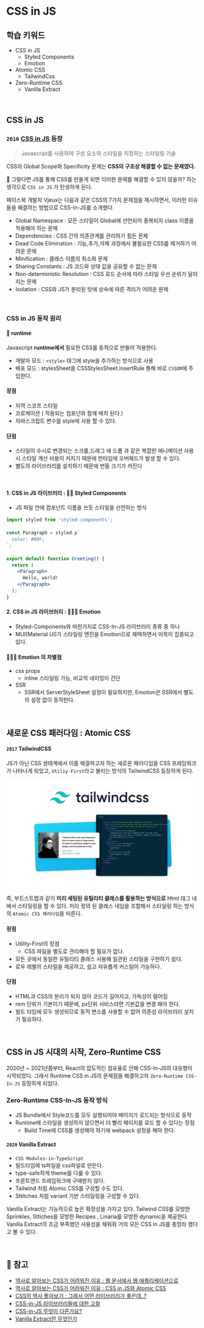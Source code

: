 # CSS in JS

## 학습 키워드

- CSS in JS
  - Styled Components
  - Emotion
- Atomic CSS
  - TailwindCss
- Zero-Runtime CSS
  - Vanilla Extract

<br/>

## CSS in JS

### `2016` [CSS in JS](https://en.wikipedia.org/wiki/CSS-in-JS) 등장

> Javascript를 사용하여 구성 요소의 스타일을 지정하는 스타일링 기술

CSS의 Global Scope와 Specificity 문제는 __CSS의 구조상 해결할 수 없는 문제였다.__

🤔 그렇다면 JS를 통해 CSS를 만들게 되면 이러한 문제를 해결할 수 있지 않을까? 하는 생각으로 `CSS in JS` 가 탄생하게 된다.

페이스북 개발자 Vjeux는 다음과 같은 CSS의 7가지 문제점을 제시하면서, 이러한 이슈들을 해결하는 방법으로 CSS-In-JS를 소개했다.

- Global Namespace : 모든 스타일이 Global에 선언되어 중복되지 class 이름을 적용해야 하는 문제
- Dependencies : CSS 간의 의존관계를 관리하기 힘든 문제
- Dead Code Elimination : 기능,추가,삭제 과정에서 불필요한 CSS를 제거하기 어려운 문제
- Minification : 클래스 이름의 최소화 문제
- Sharing Constants : JS 코드와 상태 값을 공유할 수 없는 문제
- Non-deterministic Resolution : CSS 로드 순서에 따라 스타일 우선 순위가 달라지는 문제
- Isolation : CSS와 JS가 분리된 탓에 상속에 따른 격리가 어려운 문제

<br/>

### CSS in JS 동작 원리

#### 📌 runtime

Javascript __runtime에서__ 필요한 CSS를 동적으로 만들어 적용한다.

- 개발자 모드 : `<style>` 태그에 style을 추가하는 방식으로 사용
- 배포 모드 : stylesSheet을 CSSStylesSheet.insertRule 통해 바로 `CSSOM`에 주입한다.

#### 장점

- 지역 스코프 스타일
- 코로케이션 ( 적용되는 컴포넌와 함께 배치 된다.)
- 자바스크립트 변수를 style에 사용 할 수 있다.

#### 단점

- 스타일이 수시로 변경되는 스크롤,드래그 애 드롭 과 같은 복잡한 애니메이션 사용시 스타일 계산 비용이 커지기 때문에 런타임에 오버헤드가 발생 할 수 있다.
- 별도의 라이브러리를 설치하기 때문에 번들 크기가 커진다

<br/>

#### 1. CSS in JS 라이브러리 :   💅🏻 Styled Components

- JS 파일 안에 컴포넌트 이름을 쓰듯 스타일을 선언하는 방식

```jsx
import styled from 'styled-components';

const Paragraph = styled.p`
  color: #00F;
`;

export default function Greeting() {
  return (
    <Paragraph>
      Hello, world!
    </Paragraph>
  );
}
```

#### 2. CSS in JS 라이브러리 : 👩🏻‍🎤 Emotion

- Styled-Components와 마찬가지로 CSS-In-JS 라이브러리 종류 중 하나
- MUI(Material UI)가 스타일링 엔진을 Emotion으로 채택하면서 이목이 집중되고 있다.

#### 👩🏻‍🎤 Emotion 의 차별점

- css props
  - inline 스타일링 가능, 비교적 네이밍이 간단
- SSR
  - SSR에서 ServerStyleSheet 설정이 필요하지만, Emotion은 SSR에서 별도의 설정 없이 동작한다.

<br/>

## 새로운 CSS 패러다임  : Atomic CSS

#### `2017` TailwindCSS

JS가 아닌 CSS 생태계에서 이를 해결하고자 하는 새로운 패러다임을 CSS 프레임워크가 나타나게 되었고,
`Utiliy-First`라고 불리는 방식의 TailwindCSS 등장하게 된다.

![출처 Les-enovateurs](./image/TailwindCSS.jpeg)

즉, 부트스트랩과 같이 __미리 세팅된 유틸리티 클래스를 활용하는 방식으로__  Html 태그 내에서 스타일링을 할 수 있다.
미리 정의 된 클래스 네임을 조합해서 스타일링 하는 방식의 `Atomic CSS 패러다임`을 따른다.

#### 장점

- Utility-First의 장점
  - CSS 파일을 별도로 관리해야 할 필요가 없다.
- 모든 곳에서 동일한 유틸리티 클래스 사용해 일관된 스타일을 구현하기 쉽다.
- 로우 레벨의 스타일을 제공하고, 쉽고 자유롭게 커스텀이 가능하다.

#### 단점

- HTML과 CSS의 분리가 되지 않아 코드가 길어지고, 가독성이 떨어짐
- rem 단위가 기본이기 때문에, px단위  서비스라면 기본값을 변경 해야 한다.
- 빌드 타임에 모두 생성되므로 동적 변소를 사용할 수 없어 의존성 라이브러리 설치가 필요하다.

<br/>

## CSS in JS 시대의 시작, Zero-Runtime CSS

2020년 ~ 2021년쯤부터, React의 압도적인 점유율로 인해 CSS-In-JS의 대유행이 시작되었디.
그래서 Runtime CSS in JS의 문제점을 해결하고자 `Zero-Runtime CSS-In-JS` 등장하게 되었다.

### Zero-Runtime CSS-In-JS 동작 방식

- JS Bundle에서 Style코드를 모두 실행되어야 페이지가 로드되는 방식으로 동작
- Runtime에 스타일을 생성하지 않으면서 더 빨리 페이지를 로드 할 수 있다는 장점
  - Build Time에 CSS를 생성해야 하기에 webpack 설정을 해야 한다.

#### `2020` Vanilla Extract

- `CSS Modules-in-TypeScript`
- 빌드타임에 ts파일을 css파일로 만든다.
- type-safe하게 theme를 다룰 수 있다.
- 프론트엔드 프레임워크에 구애받지 않다.
- Tailwind 처럼 Atomic CSS를 구성할 수도 있다.
- Sttitches 처럼 variant 기반 스타일링을 구성할 수 있다.

Vanilla Extract는 기능적으로 높은 확장성을 가지고 있다. Tailwind CSS를 모방한 Sprinkles, Sttiches을 모방한 Recipes , Linaria를 모방한 dynamic을 제공한다. Vanilla Extract의 조금 부족했던 사용성을 채워줘 거의 모든 CSS in JS를 총망라 했다고 볼 수 있다.

<br/>

## 🔗 참고

- [역사로 알아보는 CSS가 어려워진 이유 : 웹 문서에서 웹 애플리케이션으로](https://yozm.wishket.com/magazine/detail/1319/)
- [역사로 알아보는 CSS가 어려워진 이유 : CSS in JS와 Atomic CSS](https://yozm.wishket.com/magazine/detail/1326/)
- [CSS의 역사 톺아보기 : 그래서 어떤 라이브러리가 좋은데..?](https://velog.io/@lovelys0731/CSS의-역사-톺아보기)
- [CSS-in-JS 라이브러리들에 대한 고찰](https://bepyan.github.io/blog/2022/css-in-js)
- [CSS-in-JS 무엇이 다른가요?](https://so-so.dev/web/css-in-js-whats-the-defference/)
- [Vanilla Extract란 무엇인가](https://velog.io/@keumky1/Vanilla-Extract란-무엇인가)
